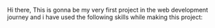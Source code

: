 Hi there, 
This is gonna be my very first project in the web development journey and i have used the following skills while making this project:
